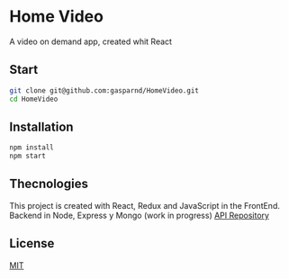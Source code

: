 # Home Video

A video on demand app, created whit React

## Start

```bash
git clone git@github.com:gasparnd/HomeVideo.git
cd HomeVideo
```

## Installation

```bash
npm install
npm start
```

## Thecnologies 
This project is created with React, Redux and JavaScript in the FrontEnd. Backend in Node, Express y Mongo (work in progress)
[API Repository](https://github.com/gasparnd/homevideo-backend)

## License
[MIT](https://choosealicense.com/licenses/mit/)